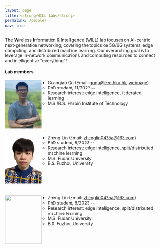 ```yaml
---
layout: page
title: <strong>WILL Lab</strong>
permalink: /people/
nav: true
---
```


The <strong>W</strong>ireless <strong>I</strong>nformation & Inte<strong>ll</strong>igence (WILL) lab focuses on AI-centric next-generation networking, covering the topics on 5G/6G systems, edge computing, and distributed machine learning. Our overarching goal is to leverage in-network communications and computing resources to connect and intelligentize "everything"!

#### Lab members

<img src = "../assets/img/Guanqiao_Qu.JPG" align = "left" width = "120" height="160" style="margin-right: 20px;">

- Guanqiao Qu (Email: gqqu@eee.hku.hk, [webpage](https://guanqiaoqu.com/))
  - PhD student, 11/2022 -- 
  - Research interest: edge intelligence, federated learning
  - M.S./B.S. Harbin Institute of Technology
 
 <br><br><br><br>
 
<img src = "../assets/img/Zheng_Lin.png" align = "left" width = "120" height="160" style="margin-right: 20px;">

- Zheng Lin (Email: zhenglin0425a@163.com)
  - PhD student, 8/2023 -- 
  - Research interest: edge intelligence, split/distributed machine learning
  - M.S. Fudan University
  - B.S. Fuzhou University

 <br><br><br><br>
 
<img src = "../assets/img/Wei_wei_photo.png" align = "left" width = "120" height="160" style="margin-right: 20px;">

- Zheng Lin (Email: zhenglin0425a@163.com)
  - PhD student, 8/2023 -- 
  - Research interest: edge intelligence, split/distributed machine learning
  - M.S. Fudan University
  - B.S. Fuzhou University

